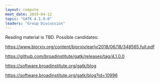 ```yaml
---
layout: compute
meet_date: 2019-04-12
topic: "GATK 4.1.0.0"
leaders: "Group Discussion"
---
```


Reading material is TBD. Possible candidates:

https://www.biorxiv.org/content/biorxiv/early/2018/06/18/348565.full.pdf

https://github.com/broadinstitute/gatk/releases/tag/4.1.0.0

https://software.broadinstitute.org/gatk/blog

https://software.broadinstitute.org/gatk/blog?id=10996